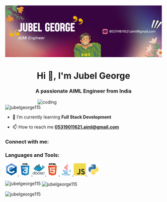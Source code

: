![logo](https://github.com/JubelGeorge115/jubes/blob/main/banner.png)
<h1 align="center">Hi 👋, I'm Jubel George</h1>
<h3 align="center">A passionate AIML Engineer from India</h3>

<img align="right" alt="coding" width="400" src="https://github.com/user-attachments/assets/c6b51e48-7382-4246-a0af-5db5ac95fe0a">


<p align="left"> <img src="https://komarev.com/ghpvc/?username=jubelgeorge115&label=Profile%20views&color=0e75b6&style=flat" alt="jubelgeorge115" /> </p>

- 🌱 I’m currently learning **Full Stack Development**

- 📫 How to reach me **05319011621.aiml@gmail.com**

<h3 align="left">Connect with me:</h3>
<p align="left">
</p>

<h3 align="left">Languages and Tools:</h3>
<p align="left"> <a href="https://www.cprogramming.com/" target="_blank" rel="noreferrer"> <img src="https://raw.githubusercontent.com/devicons/devicon/master/icons/c/c-original.svg" alt="c" width="40" height="40"/> </a> <a href="https://www.w3schools.com/css/" target="_blank" rel="noreferrer"> <img src="https://raw.githubusercontent.com/devicons/devicon/master/icons/css3/css3-original-wordmark.svg" alt="css3" width="40" height="40"/> </a> <a href="https://www.docker.com/" target="_blank" rel="noreferrer"> <img src="https://raw.githubusercontent.com/devicons/devicon/master/icons/docker/docker-original-wordmark.svg" alt="docker" width="40" height="40"/> </a> <a href="https://www.w3.org/html/" target="_blank" rel="noreferrer"> <img src="https://raw.githubusercontent.com/devicons/devicon/master/icons/html5/html5-original-wordmark.svg" alt="html5" width="40" height="40"/> </a> <a href="https://www.java.com" target="_blank" rel="noreferrer"> <img src="https://raw.githubusercontent.com/devicons/devicon/master/icons/java/java-original.svg" alt="java" width="40" height="40"/> </a> <a href="https://developer.mozilla.org/en-US/docs/Web/JavaScript" target="_blank" rel="noreferrer"> <img src="https://raw.githubusercontent.com/devicons/devicon/master/icons/javascript/javascript-original.svg" alt="javascript" width="40" height="40"/> </a> <a href="https://www.python.org" target="_blank" rel="noreferrer"> <img src="https://raw.githubusercontent.com/devicons/devicon/master/icons/python/python-original.svg" alt="python" width="40" height="40"/> </a> </p>

<p><img align="left" src="https://github-readme-stats.vercel.app/api/top-langs?username=jubelgeorge115&show_icons=true&locale=en&layout=compact" alt="jubelgeorge115" /></p>

<p>&nbsp;<img align="center" src="https://github-readme-stats.vercel.app/api?username=jubelgeorge115&show_icons=true&locale=en" alt="jubelgeorge115" /></p>

<p><img align="center" src="https://github-readme-streak-stats.herokuapp.com/?user=jubelgeorge115&" alt="jubelgeorge115" /></p>
